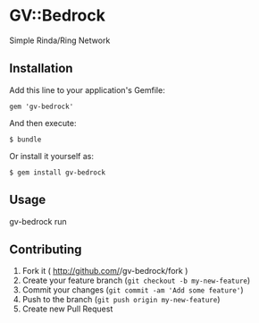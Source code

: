 # GV::Bedrock

Simple Rinda/Ring Network

## Installation

Add this line to your application's Gemfile:

    gem 'gv-bedrock'

And then execute:

    $ bundle

Or install it yourself as:

    $ gem install gv-bedrock

## Usage

gv-bedrock run

## Contributing

1. Fork it ( http://github.com/<my-github-username>/gv-bedrock/fork )
2. Create your feature branch (`git checkout -b my-new-feature`)
3. Commit your changes (`git commit -am 'Add some feature'`)
4. Push to the branch (`git push origin my-new-feature`)
5. Create new Pull Request
